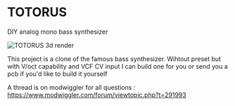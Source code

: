 # TOTORUS
DIY analog mono bass synthesizer

![TOTORUS 3d render](https://github.com/user-attachments/assets/d2aa1df5-af7b-4f4a-8d59-09051c064d37)


This project is a clone of the famous bass synthesizer. Wihtout preset  but with V/oct capability and VCF CV input
I can build one for you or send you a pcb if you'd like to build it yourself

A thread is on modwiggler for all questions :
https://www.modwiggler.com/forum/viewtopic.php?t=291993
